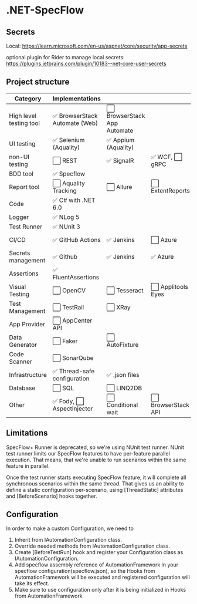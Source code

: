 # .NET-SpecFlow

## Secrets
Local: https://learn.microsoft.com/en-us/aspnet/core/security/app-secrets

optional plugin for Rider to manage local secrets: https://plugins.jetbrains.com/plugin/10183--net-core-user-secrets
## Project structure
| Category                | Implementations               |                             |                    |             |
|-------------------------|-------------------------------|-----------------------------|--------------------|-------------|
| High level testing tool | ✅ BrowserStack Automate (Web) | ⬜ BrowserStack App Automate |                    |             |
| UI testing              | ✅ Selenium (Aquality)         | ✅ Appium (Aquality)         |                    |             |
| non-UI testing          | ⬜ REST                        | ✅ SignalR                   | ✅ WCF, ⬜ gRPC      | ⬜ OpenAPI   |
| BDD tool                | ✅ Specflow                    |                             |                    |             |
| Report tool             | ⬜ Aquality Tracking           | ⬜ Allure                    | ⬜ ExtentReports    |             |
| Code                    | ✅ C# with .NET 6.0            |                             |                    |             |
| Logger                  | ✅ NLog 5                      |                             |                    |             |
| Test Runner             | ✅ NUnit 3                     |                             |                    |             |
| CI/CD                   | ✅ GitHub Actions              | ✅ Jenkins                   | ⬜ Azure            | ⬜ CircleCI  |
| Secrets management      | ✅ Github                      | ✅ Jenkins                   | ✅ Azure            | ✅ Local     |
| Assertions              | ✅ FluentAssertions            |                             |                    |             |
| Visual Testing          | ⬜ OpenCV                      | ⬜ Tesseract                 | ⬜ Applitools Eyes  |             |
| Test Management         | ⬜ TestRail                    | ⬜ XRay                      |                    |             |
| App Provider            | ⬜ AppCenter API               |                             |                    |             |
| Data Generator          | ⬜ Faker                       | ⬜ AutoFixture               |                    |             |
| Code Scanner            | ⬜ SonarQube                   |                             |                    |             |
| Infrastructure          | ✅ Thread-safe configuration   | ✅ .json files               |                    |             |
| Database                | ⬜ SQL                         | ⬜ LINQ2DB                   |                    |             |
| Other                   | ✅ Fody, ⬜ AspectInjector      | ⬜ Conditional wait          | ⬜ BrowserStack API | ✅ Humanizer |

## Limitations
SpecFlow+ Runner is deprecated, so we're using NUnit test runner. NUnit test runner limits our SpecFlow features to have per-feature parallel execution.
That means, that we're unable to run scenarios within the same feature in parallel.

Once the test runner starts executing SpecFlow feature, it will complete all synchronous scenarios within the same thread.
That gives us an ability to define a static configuration per-scenario, using [ThreadStatic] attributes and [BeforeScenario] hooks together.

## Configuration
In order to make a custom Configuration, we need to 
1. Inherit from IAutomationConfiguration class.
2. Override needed methods from IAutomationConfiguration class.
3. Create [BeforeTestRun] hook and register your Configuration class as IAutomationConfiguration.
4. Add specflow assembly reference of AutomationFramework in your specflow configuration(specflow.json), so the Hooks from AutomationFramework will be executed and registered configuration will take its effect.
5. Make sure to use configuration only after it is being initialized in Hooks from AutomationFramework
